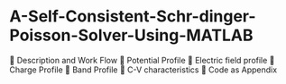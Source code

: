 # A-Self-Consistent-Schr-dinger-Poisson-Solver-Using-MATLAB
 Description and Work Flow  Potential Profile  Electric field profile  Charge Profile  Band Profile  C-V characteristics  Code as Appendix
